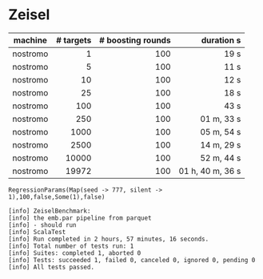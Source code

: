 # Zeisel

| machine | # targets | # boosting rounds | duration s |
| ---     | ---:      | ---:              | ---:             |
| nostromo | 1 | 100 | 19 s |
| nostromo | 5 | 100 | 11 s |
| nostromo | 10 | 100 | 12 s |
| nostromo | 25 | 100 | 18 s |
| nostromo | 100 | 100 | 43 s |
| nostromo | 250 | 100 | 01 m, 33 s |
| nostromo | 1000 | 100 | 05 m, 54 s |
| nostromo | 2500 | 100 | 14 m, 29 s |
| nostromo | 10000 | 100 | 52 m, 44 s |
| nostromo | 19972 | 100 | 01 h, 40 m, 36 s |

`RegressionParams(Map(seed -> 777, silent -> 1),100,false,Some(1),false)`

```
[info] ZeiselBenchmark:
[info] the emb.par pipeline from parquet
[info] - should run
[info] ScalaTest
[info] Run completed in 2 hours, 57 minutes, 16 seconds.
[info] Total number of tests run: 1
[info] Suites: completed 1, aborted 0
[info] Tests: succeeded 1, failed 0, canceled 0, ignored 0, pending 0
[info] All tests passed.
```
